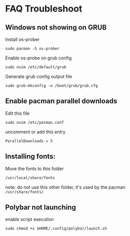 # FAQ Troubleshoot

## Windows not showing on GRUB

Install os-prober

`sudo pacman -S os-prober`

Enable os-probe on grub config

`sudo nvim /etc/default/grub`

Generate grub config output file

`sudo grub-mkconfig -o /boot/grub/grub.cfg`

## Enable pacman parallel downloads

Edit this file

`sudo nvim /etc/pacman.conf`

uncomment or add this entry

`ParallelDownloads = 5`

## Installing fonts:

Move the fonts to this folder

`/usr/local/share/fonts`

note: do not use this other folder, it's used by the pacman
`/usr/share/fonts/`

## Polybar not launching

enable script execution

`sudo chmod +x $HOME/.config/polybar/launch.sh`